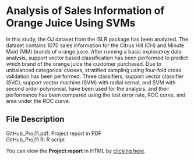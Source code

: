 # Analysis of Sales Information of Orange Juice Using SVMs

In this study, the OJ dataset from the ISLR package has been analyzed. The dataset contains 1070 sales information for the Citrus Hill (CH) and Minute Maid (MM) brands of orange juice. After running a basic exploratroy data analysis, support vector based classification has been performed to predict which brand of the orange juice the customer purchased. Due to unbalanced categorical classes, stratified sampling using four-fold cross validation has been performed. Three classifiers, support vector classifier (SVC), support vector machine (SVM) with radial kernal, and SVM with second order polynomial, have been used for the analysis, and their performance has been compared using the test error rate, ROC curve, and area under the ROC curve.

## File Description
GitHub_Proj11.pdf: Project report in PDF <br>
GitHub_Proj11.R: R script

You can view the **Project report** in HTML by [clicking here](http://htmlpreview.github.io/?).
